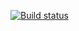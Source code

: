 [![Build status](https://ci.appveyor.com/api/projects/status/xv5183q833k3is9r?svg=true)](https://ci.appveyor.com/project/LagutaNV2/js-2-hw-11-iterator-3)

